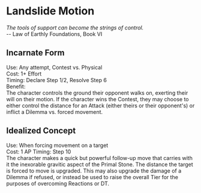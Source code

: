 # Landslide Motion

*The tools of support can become the strings of control.*  
-- Law of Earthly Foundations, Book VI

## Incarnate Form
Use: Any attempt, Contest vs. Physical  
Cost: 1+ Effort  
Timing: Declare Step 1/2, Resolve Step 6  
Benefit:  
The character controls the ground their opponent walks on, exerting their will on their motion. If the character wins the Contest, they may choose to either control the distance for an Attack (either theirs or their opponent's) or inflict a Dilemma vs. forced movement.

## Idealized Concept
Use: When forcing movement on a target  
Cost: 1 AP 
Timing: Step 10  
The character makes a quick but powerful follow-up move that carries with it the inexorable gravitic aspect of the Primal Stone. The distance the target is forced to move is upgraded. This may also upgrade the damage of a Dilemma if refused, or instead be used to raise the overall Tier for the purposes of overcoming Reactions or DT.